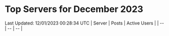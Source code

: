 # Top Servers for December 2023
Last Updated: 12/01/2023 00:28:34 UTC
| Server | Posts | Active Users |
| -- | -- | -- |

